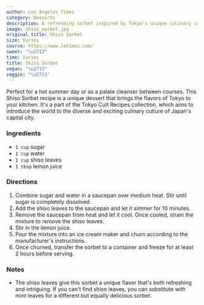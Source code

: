 ```yaml
---
author: Los Angeles Times
category: Desserts
description: A refreshing sorbet inspired by Tokyo's unique culinary culture.
image: shiso_sorbet.jpg
original_title: Shiso Sorbet
size: Varies
source: https://www.latimes.com/
sweet: "\u2713"
time: Varies
title: Shiso Sorbet
vegan: "\u2713"
veggie: "\u2713"
---
```


Perfect for a hot summer day or as a palate cleanser between courses. This Shiso Sorbet recipe is a unique dessert that brings the flavors of Tokyo to your kitchen. It's a part of the Tokyo Cult Recipes collection, which aims to introduce the world to the diverse and exciting culinary culture of Japan's capital city.

### Ingredients

* `1 cup` sugar
* `1 cup` water
* `1 cup` shiso leaves
* `1 tbsp` lemon juice

### Directions

1. Combine sugar and water in a saucepan over medium heat. Stir until sugar is completely dissolved.
2. Add the shiso leaves to the saucepan and let it simmer for 10 minutes.
3. Remove the saucepan from heat and let it cool. Once cooled, strain the mixture to remove the shiso leaves.
4. Stir in the lemon juice.
5. Pour the mixture into an ice cream maker and churn according to the manufacturer's instructions.
6. Once churned, transfer the sorbet to a container and freeze for at least 2 hours before serving.

### Notes

- The shiso leaves give this sorbet a unique flavor that's both refreshing and intriguing. If you can't find shiso leaves, you can substitute with mint leaves for a different but equally delicious sorbet.
